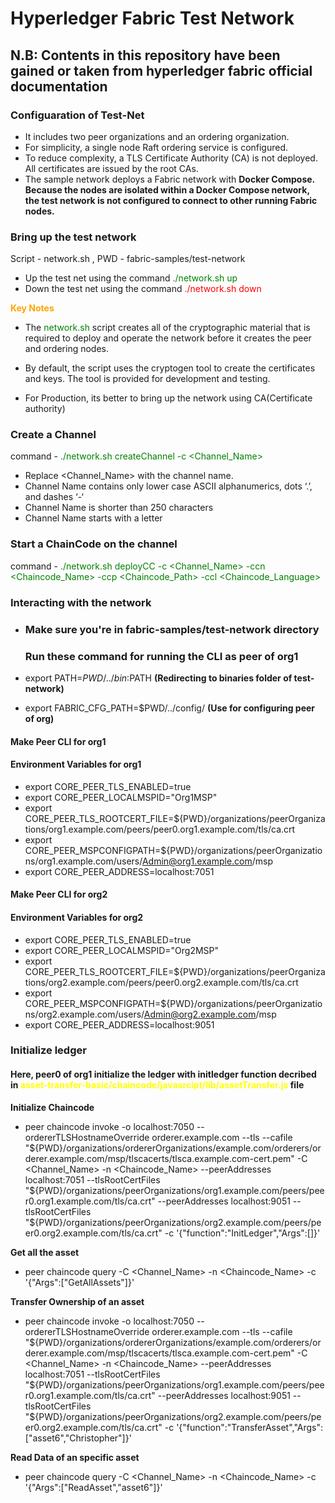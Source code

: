 # Hyperledger Fabric Test Network

<h2>N.B: Contents in this repository have been gained or taken from hyperledger fabric official documentation </h2>

### Configuaration of Test-Net

- It includes two peer organizations and an ordering organization.
- For simplicity, a single node Raft ordering service is configured.
- To reduce complexity, a TLS Certificate Authority (CA) is not deployed. All certificates are issued by the root CAs.
- The sample network deploys a Fabric network with <b>Docker Compose. Because the nodes are isolated within a Docker Compose network, the test network is not configured to connect to other running Fabric nodes.</b>

### Bring up the test network

Script - network.sh , PWD - fabric-samples/test-network

- Up the test net using the command <span style="color: green">./network.sh up</span>
- Down the test net using the command <span style="color: red">./network.sh down</span>

<b style="color: orange">Key Notes</b>

- The <span style="color: green">network.sh</span> script creates all of the cryptographic material that is required to deploy and operate the network before it creates the peer and ordering nodes.

- By default, the script uses the cryptogen tool to create the certificates and keys. The tool is provided for development and testing.

- For Production, its better to bring up the network using CA(Certificate authority)

### Create a Channel

command - <span style="color: green">./network.sh createChannel -c <Channel_Name> </span>

- Replace <Channel_Name> with the channel name.
- Channel Name contains only lower case ASCII alphanumerics, dots ‘.’, and dashes ‘-‘
- Channel Name is shorter than 250 characters
- Channel Name starts with a letter

### Start a ChainCode on the channel

command - <span style="color: green">./network.sh deployCC -c <Channel_Name> -ccn <Chaincode_Name> -ccp <Chaincode_Path> -ccl <Chaincode_Language> </span>

### Interacting with the network

- <h3>Make sure you're in fabric-samples/test-network directory</h3>
  <h3>Run these command for running the CLI as peer of org1</h3>

- export PATH=${PWD}/../bin:$PATH **(Redirecting to binaries folder of test-network)**
- export FABRIC_CFG_PATH=$PWD/../config/ **(Use for configuring peer of org)**

#### Make Peer CLI for org1

<h4>Environment Variables for org1</h4>

- export CORE_PEER_TLS_ENABLED=true
- export CORE_PEER_LOCALMSPID="Org1MSP"
- export CORE_PEER_TLS_ROOTCERT_FILE=${PWD}/organizations/peerOrganizations/org1.example.com/peers/peer0.org1.example.com/tls/ca.crt
- export CORE_PEER_MSPCONFIGPATH=${PWD}/organizations/peerOrganizations/org1.example.com/users/Admin@org1.example.com/msp
- export CORE_PEER_ADDRESS=localhost:7051

#### Make Peer CLI for org2

<h4>Environment Variables for org2</h4>

- export CORE_PEER_TLS_ENABLED=true
- export CORE_PEER_LOCALMSPID="Org2MSP"
- export CORE_PEER_TLS_ROOTCERT_FILE=${PWD}/organizations/peerOrganizations/org2.example.com/peers/peer0.org2.example.com/tls/ca.crt
- export CORE_PEER_MSPCONFIGPATH=${PWD}/organizations/peerOrganizations/org2.example.com/users/Admin@org2.example.com/msp
- export CORE_PEER_ADDRESS=localhost:9051

### Initialize ledger

<h4>Here, peer0 of org1 initialize the ledger with initledger function decribed in <span style="color: yellow">asset-transfer-basic/chaincode/javasrcipt/lib/assetTransfer.js</span> file</h4>

**Initialize Chaincode**

- peer chaincode invoke -o localhost:7050 --ordererTLSHostnameOverride orderer.example.com --tls --cafile "${PWD}/organizations/ordererOrganizations/example.com/orderers/orderer.example.com/msp/tlscacerts/tlsca.example.com-cert.pem" -C <Channel_Name> -n <Chaincode_Name> --peerAddresses localhost:7051 --tlsRootCertFiles "${PWD}/organizations/peerOrganizations/org1.example.com/peers/peer0.org1.example.com/tls/ca.crt" --peerAddresses localhost:9051 --tlsRootCertFiles "${PWD}/organizations/peerOrganizations/org2.example.com/peers/peer0.org2.example.com/tls/ca.crt" -c '{"function":"InitLedger","Args":[]}'

**Get all the asset**

- peer chaincode query -C <Channel_Name> -n <Chaincode_Name> -c '{"Args":["GetAllAssets"]}'

**Transfer Ownership of an asset**

- peer chaincode invoke -o localhost:7050 --ordererTLSHostnameOverride orderer.example.com --tls --cafile "${PWD}/organizations/ordererOrganizations/example.com/orderers/orderer.example.com/msp/tlscacerts/tlsca.example.com-cert.pem" -C <Channel_Name> -n <Chaincode_Name> --peerAddresses localhost:7051 --tlsRootCertFiles "${PWD}/organizations/peerOrganizations/org1.example.com/peers/peer0.org1.example.com/tls/ca.crt" --peerAddresses localhost:9051 --tlsRootCertFiles "${PWD}/organizations/peerOrganizations/org2.example.com/peers/peer0.org2.example.com/tls/ca.crt" -c '{"function":"TransferAsset","Args":["asset6","Christopher"]}'

**Read Data of an specific asset**

- peer chaincode query -C <Channel_Name> -n <Chaincode_Name> -c '{"Args":["ReadAsset","asset6"]}'
